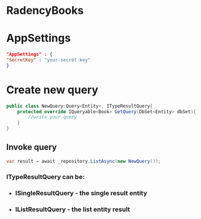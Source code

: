 # RadencyBooks

# AppSettings
```json
"AppSettings" : {
"SecretKey" : "your-secret-key"
}
```
# Create new query
```csharp 
public class NewQuery:Query<Entity>, ITypeResultQuery{
    protected override IQueryable<Book> GetQuery(DbSet<Entity> dbSet){
        //write your query
    }
}
```
## Invoke query
```csharp
var result = await _repository.ListAsync(new NewQuery());
```
### ITypeResultQuery can be:
 * ### ISingleResultQuery - the single result entity 
 * ### IListResultQuery - the list entity result